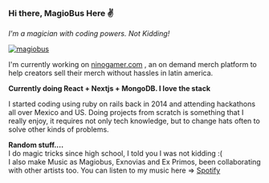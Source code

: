  ### Hi there, MagioBus Here ✌️
 *I'm a magician with coding powers. Not Kidding!*

<p align="left"> <a  href="https://twitter.com/magiobus" target="blank"><img  src="https://img.shields.io/twitter/follow/magiobus?logo=twitter&style=for-the-badge"  alt="magiobus" /></a> </p>

I'm currently working on <a href="https://ninogamer.com">ninogamer.com</a> , an on demand merch platform to help creators sell their merch without hassles in latin america.

**Currently doing React + Nextjs + MongoDB. I love the stack**  

I started coding using ruby on rails back in 2014 and attending hackathons all over Mexico and US. Doing projects from scratch is something that I really enjoy,  it requires not only tech knowledge, but to change hats often to solve other kinds of problems. 

**Random stuff....** 
</br>
I do magic tricks since high school, I told you I was not kidding :( 
</br>
I also make Music as Magiobus, Exnovias and Ex Primos, been collaborating with other artists too.
You can listen to my music here => [Spotify](https://open.spotify.com/playlist/3ZfzaNPrm2GnsFksYXzzrE?si=8442e32607334691)
